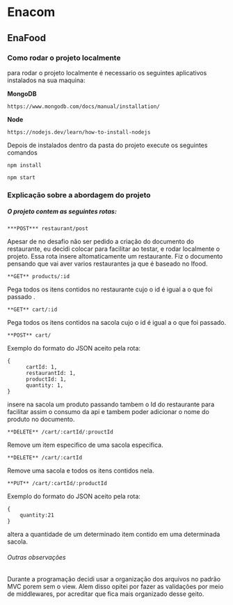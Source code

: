 # Enacom

## EnaFood

### Como rodar o projeto localmente

para rodar o projeto localmente é necessario os seguintes aplicativos instalados na sua maquina:

**MongoDB**

```
https://www.mongodb.com/docs/manual/installation/
```

**Node**

```
https://nodejs.dev/learn/how-to-install-nodejs
```

Depois de instalados dentro da pasta do projeto execute os seguintes comandos

```
npm install
```

```
npm start
```

### Explicação sobre a abordagem do projeto

##### O projeto contem as seguintes rotas:

```
***POST*** restaurant/post
```

Apesar de no desafio não ser pedido a criação do documento do restaurante, eu decidi colocar para facilitar ao testar, e rodar localmente o projeto. Essa rota insere altomaticamente um restaurante. Fiz o documento pensando que vai aver varios restaurantes ja que é baseado no Ifood.

```
**GET** products/:id
```

Pega todos os itens contidos no restaurante cujo o id é igual a o que foi passado .

```
**GET** cart/:id
```

Pega todos os itens contidos na sacola cujo o id é igual a o que foi passado.

```
**POST** cart/
```

Exemplo do formato do JSON aceito pela rota:

```
{
      cartId: 1,
      restaurantId: 1,
      productId: 1,
      quantity: 1,
}
```

insere na sacola um produto passando tambem o Id do restaurante para facilitar assim o consumo da api e tambem poder adicionar o nome do produto no documento.

```
**DELETE** /cart/:cartId/:prouctId
```

Remove um item especifico de uma sacola especifica.

```
**DELETE** /cart/:cartId
```

Remove uma sacola e todos os itens contidos nela.

```
**PUT** /cart/:cartId/:productId
```
Exemplo do formato do JSON aceito pela rota:

```
{
    quantity:21
}
```
altera a quantidade de um determinado item contido em uma determinada sacola.

###### Outras observações 
Durante a programação decidi usar a organização dos arquivos no padrão MVC porem sem o view. Alem disso opitei por fazer as validações por meio de middlewares, por acreditar que fica mais organizado desse geito.

